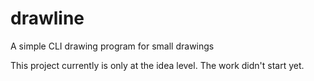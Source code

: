 # drawline
A simple CLI drawing program for small drawings


This project currently is only at the idea level. The work didn't start yet.
